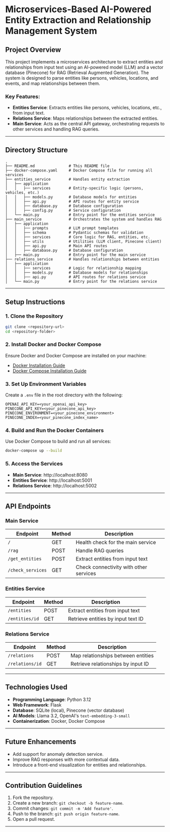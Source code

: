 # Microservices-Based AI-Powered Entity Extraction and Relationship Management System

## Project Overview
This project implements a microservices architecture to extract entities and relationships from input text using an AI-powered model (LLM) and a vector database (Pinecone) for RAG (Retrieval Augmented Generation). The system is designed to parse entities like persons, vehicles, locations, and events, and map relationships between them.

### Key Features:
- **Entities Service**: Extracts entities like persons, vehicles, locations, etc., from input text.
- **Relations Service**: Maps relationships between the extracted entities.
- **Main Service**: Acts as the central API gateway, orchestrating requests to other services and handling RAG queries.

---

## Directory Structure
```plaintext
.
├── README.md               # This README file
├── docker-compose.yaml     # Docker Compose file for running all services
├── entities_service        # Handles entity extraction
│   ├── application
│   │   ├── services        # Entity-specific logic (persons, vehicles, etc.)
│   │   ├── models.py       # Database models for entities
│   │   ├── api.py          # API routes for entity service
│   │   ├── database.py     # Database configuration
│   │   ├── config.py       # Service configuration
│   └── main.py             # Entry point for the entities service
├── main_service            # Orchestrates the system and handles RAG
│   ├── application
│   │   ├── prompts         # LLM prompt templates
│   │   ├── schema          # Pydantic schemas for validation
│   │   ├── services        # Core logic for RAG, entities, etc.
│   │   ├── utils           # Utilities (LLM client, Pinecone client)
│   │   ├── api.py          # Main API routes
│   │   ├── database.py     # Database configuration
│   ├── main.py             # Entry point for the main service
├── relations_service       # Handles relationships between entities
│   ├── application
│   │   ├── services        # Logic for relationship mapping
│   │   ├── models.py       # Database models for relationships
│   │   ├── api.py          # API routes for relations service
│   └── main.py             # Entry point for the relations service
```

---

## Setup Instructions

### 1. Clone the Repository
```bash
git clone <repository-url>
cd <repository-folder>
```

### 2. Install Docker and Docker Compose
Ensure Docker and Docker Compose are installed on your machine:
- [Docker Installation Guide](https://docs.docker.com/get-docker/)
- [Docker Compose Installation Guide](https://docs.docker.com/compose/install/)

### 3. Set Up Environment Variables
Create a `.env` file in the root directory with the following:
```env
OPENAI_API_KEY=<your_openai_api_key>
PINECONE_API_KEY=<your_pinecone_api_key>
PINECONE_ENVIRONMENT=<your_pinecone_environment>
PINECONE_INDEX=<your_pinecone_index_name>
```

### 4. Build and Run the Docker Containers
Use Docker Compose to build and run all services:
```bash
docker-compose up --build
```

### 5. Access the Services
- **Main Service**: http://localhost:8080
- **Entities Service**: http://localhost:5001
- **Relations Service**: http://localhost:5002

---

## API Endpoints

### **Main Service**
| Endpoint         | Method | Description                           |
|------------------|--------|---------------------------------------|
| `/`              | GET    | Health check for the main service     |
| `/rag`           | POST   | Handle RAG queries                   |
| `/get_entities`  | POST   | Extract entities from input text     |
| `/check_services`| GET    | Check connectivity with other services|

### **Entities Service**
| Endpoint       | Method | Description                        |
|----------------|--------|------------------------------------|
| `/entities`    | POST   | Extract entities from input text  |
| `/entities/id` | GET    | Retrieve entities by input text ID|

### **Relations Service**
| Endpoint        | Method | Description                       |
|-----------------|--------|-----------------------------------|
| `/relations`    | POST   | Map relationships between entities|
| `/relations/id` | GET    | Retrieve relationships by input ID|

---

## Technologies Used
- **Programming Language**: Python 3.12
- **Web Framework**: Flask
- **Database**: SQLite (local), Pinecone (vector database)
- **AI Models**: Llama 3.2, OpenAI's `text-embedding-3-small`
- **Containerization**: Docker, Docker Compose

---

## Future Enhancements
- Add support for anomaly detection service.
- Improve RAG responses with more contextual data.
- Introduce a front-end visualization for entities and relationships.

---

## Contribution Guidelines
1. Fork the repository.
2. Create a new branch: `git checkout -b feature-name`.
3. Commit changes: `git commit -m 'Add feature'`.
4. Push to the branch: `git push origin feature-name`.
5. Open a pull request.

---